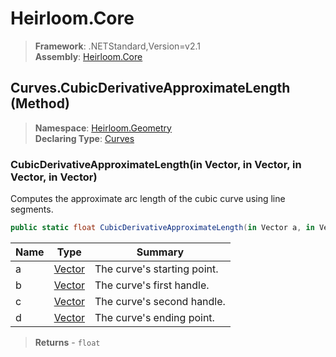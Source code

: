 # Heirloom.Core

> **Framework**: .NETStandard,Version=v2.1  
> **Assembly**: [Heirloom.Core][0]

## Curves.CubicDerivativeApproximateLength (Method)

> **Namespace**: [Heirloom.Geometry][0]  
> **Declaring Type**: [Curves][1]

### CubicDerivativeApproximateLength(in Vector, in Vector, in Vector, in Vector)

Computes the approximate arc length of the cubic curve using line segments.

```cs
public static float CubicDerivativeApproximateLength(in Vector a, in Vector b, in Vector c, in Vector d)
```

| Name | Type        | Summary                     |
|------|-------------|-----------------------------|
| a    | [Vector][2] | The curve's starting point. |
| b    | [Vector][2] | The curve's first handle.   |
| c    | [Vector][2] | The curve's second handle.  |
| d    | [Vector][2] | The curve's ending point.   |

> **Returns** - `float`

[0]: ../../../Heirloom.Core.md
[1]: ../Curves.md
[2]: ../../Heirloom/Vector.md
